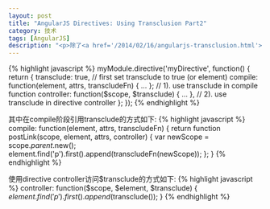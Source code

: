 ```yaml
---
layout: post
title: "AngularJS Directives: Using Transclusion Part2"
category: 技术
tags: [AngularJS]
description: "<p>除了<a href='/2014/02/16/angularjs-transclusion.html'>上文</a>中使用的ng-transclude，AngularJS还有其他两种方式可以引用transclude directive的内容：compile方法和directive controller:</p>"
---
```


{% highlight javascript %}
myModule.directive('myDirective', function() {
    return {
        transclude: true, // first set transclude to true (or element)
        compile: function(element, attrs, transcludeFn) { ... }; // 1). use transclude in compile function
        controller: function($scope, $transclude) { ... }, // 2). use transclude in directive controller
    };
});
{% endhighlight %}

其中在compile阶段引用transclude的方式如下:
{% highlight javascript %}
compile: function(element, attrs, transcludeFn) {
    return function postLink(scope, element, attrs, controller) {
        var newScope = scope.$parent.$new();
        element.find('p').first().append(transcludeFn(newScope));
    };
}
{% endhighlight %}

使用directive controller访问$transclude的方式如下:
{% highlight javascript %}
controller: function($scope, $element, $transclude) {
    $element.find('p').first().append($transclude());
}
{% endhighlight %}
